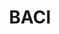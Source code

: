 ---
description: BACI provides disaggregated data on bilateral trade flows for more than
  5000 products and 200 countries.
title: BACI
url: http://www.cepii.fr/CEPII/en/bdd_modele/presentation.asp?id=37
uuid: 9651d1f2-3c24-46ef-9ade-e2e31f4ffe12
---